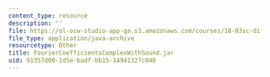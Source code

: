 ```yaml
---
content_type: resource
description: ''
file: https://ol-ocw-studio-app-qa.s3.amazonaws.com/courses/18-03sc-differential-equations-fall-2011/91357d001d5ebadfbb1514941327c040_FourierCoefficientsComplexWithSound.jar
file_type: application/java-archive
resourcetype: Other
title: FourierCoefficientsComplexWithSound.jar
uid: 91357d00-1d5e-badf-bb15-14941327c040
---
```

